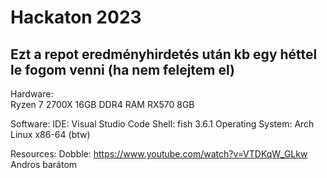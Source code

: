 <h1>Hackaton 2023</h1>
<h2>Ezt a repot eredményhirdetés után kb egy héttel le fogom venni (ha nem felejtem el)</h2>
                 
Hardware:                                                                     
    Ryzen 7 2700X
    16GB DDR4 RAM
    RX570 8GB

Software:
    IDE: Visual Studio Code
    Shell: fish 3.6.1
    Operating System: Arch Linux x86-64 (btw)

Resources:
    Dobble:
        https://www.youtube.com/watch?v=VTDKqW_GLkw
        Andros barátom